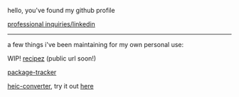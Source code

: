 hello, you've found my github profile

[professional inquiries/linkedin](https://www.linkedin.com/in/bensonbensontran/)

---

a few things i've been maintaining for my own personal use:

WIP! [recipez](https://github.com/bensonbenson/recipez) (public url soon!)

[package-tracker](https://github.com/bensonbenson/package-tracker)

[heic-converter](https://github.com/bensonbenson/heic-converter), try it out [here](https://bensonbenson.github.io/heic-converter/)
